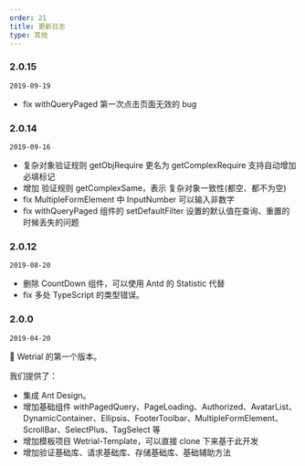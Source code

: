 ```yaml
---
order: 21
title: 更新日志
type: 其他
---
```


### 2.0.15

`2019-09-19`

- fix withQueryPaged 第一次点击页面无效的 bug

### 2.0.14

`2019-09-16`

- 复杂对象验证规则 getObjRequire 更名为 getComplexRequire 支持自动增加必填标记
- 增加 验证规则 getComplexSame，表示 复杂对象一致性(都空、都不为空)
- fix MultipleFormElement 中 InputNumber 可以输入非数字
- fix withQueryPaged 组件的 setDefaultFilter 设置的默认值在查询、重置的时候丢失的问题

### 2.0.12

`2019-08-20`

- 删除 CountDown 组件，可以使用 Antd 的 Statistic 代替
- fix 多处 TypeScript 的类型错误。

### 2.0.0

`2019-04-20`

💎 Wetrial 的第一个版本。

我们提供了：

- 集成 Ant Design。
- 增加基础组件 withPagedQuery、PageLoading、Authorized、AvatarList、DynamicContainer、Ellipsis、FooterToolbar、MultipleFormElement、ScrollBar、SelectPlus、TagSelect 等
- 增加模板项目 Wetrial-Template，可以直接 clone 下来基于此开发
- 增加验证基础库、请求基础库、存储基础库、基础辅助方法
